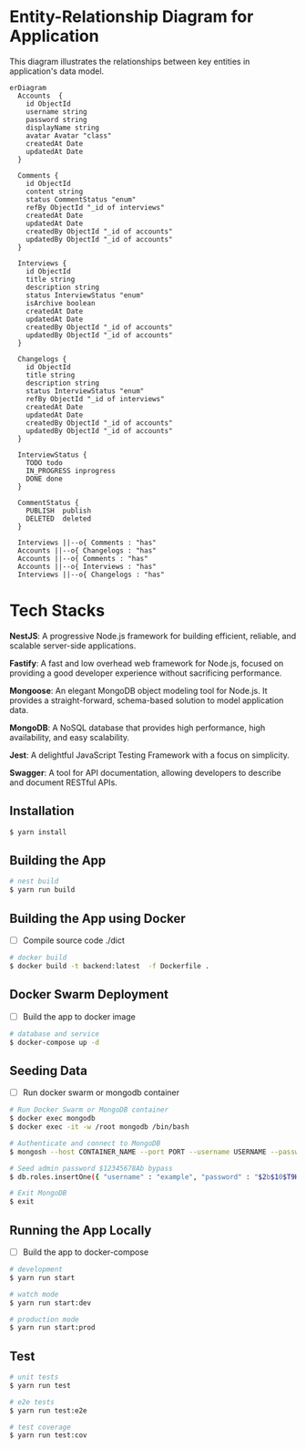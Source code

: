 # Entity-Relationship Diagram for Application

This diagram illustrates the relationships between key entities in application's data model.

```mermaid
erDiagram
  Accounts  {
    id ObjectId
    username string
    password string
    displayName string
    avatar Avatar "class"
    createdAt Date
    updatedAt Date
  }

  Comments {
    id ObjectId
    content string
    status CommentStatus "enum"
    refBy ObjectId "_id of interviews"
    createdAt Date
    updatedAt Date
    createdBy ObjectId "_id of accounts"
    updatedBy ObjectId "_id of accounts"
  }

  Interviews {
    id ObjectId
    title string
    description string
    status InterviewStatus "enum"
    isArchive boolean
    createdAt Date
    updatedAt Date
    createdBy ObjectId "_id of accounts"
    updatedBy ObjectId "_id of accounts"
  }

  Changelogs {
    id ObjectId
    title string
    description string
    status InterviewStatus "enum"
    refBy ObjectId "_id of interviews"
    createdAt Date
    updatedAt Date
    createdBy ObjectId "_id of accounts"
    updatedBy ObjectId "_id of accounts"
  }

  InterviewStatus {
    TODO todo
    IN_PROGRESS inprogress
    DONE done
  }

  CommentStatus {
    PUBLISH  publish
    DELETED  deleted
  }

  Interviews ||--o{ Comments : "has"
  Accounts ||--o{ Changelogs : "has"
  Accounts ||--o{ Comments : "has"
  Accounts ||--o{ Interviews : "has"
  Interviews ||--o{ Changelogs : "has"

```

# Tech Stacks

**NestJS**: A progressive Node.js framework for building efficient, reliable, and scalable server-side applications.

**Fastify**: A fast and low overhead web framework for Node.js, focused on providing a good developer experience without sacrificing performance.

**Mongoose**: An elegant MongoDB object modeling tool for Node.js. It provides a straight-forward, schema-based solution to model application data.

**MongoDB**: A NoSQL database that provides high performance, high availability, and easy scalability.

**Jest**: A delightful JavaScript Testing Framework with a focus on simplicity.

**Swagger**: A tool for API documentation, allowing developers to describe and document RESTful APIs.

## Installation

```bash
$ yarn install
```

## Building the App

```bash
# nest build
$ yarn run build

```

## Building the App using Docker

- [ ] Compile source code ./dict

```bash
# docker build
$ docker build -t backend:latest  -f Dockerfile .

```

## Docker Swarm Deployment

- [ ] Build the app to docker image

```bash
# database and service
$ docker-compose up -d

```

## Seeding Data

- [ ] Run docker swarm or mongodb container

```bash
# Run Docker Swarm or MongoDB container
$ docker exec mongodb
$ docker exec -it -w /root mongodb /bin/bash

# Authenticate and connect to MongoDB
$ mongosh --host CONTAINER_NAME --port PORT --username USERNAME --password PASSWORD --authenticationDatabase admin TARGET_DB

# Seed admin password $12345678Ab bypass
$ db.roles.insertOne({ "username" : "example", "password" : "$2b$10$T9HWCVpTNwTG09UM0RtpuOnLnvdBQXo/Sla4av1Bl6AUdj9SwhXfC", "displayName" : "example example", "createdAt" : "SEED", "updatedAt" : "SEED" })

# Exit MongoDB
$ exit
```

## Running the App Locally

- [ ] Build the app to docker-compose

```bash
# development
$ yarn run start

# watch mode
$ yarn run start:dev

# production mode
$ yarn run start:prod
```

## Test

```bash
# unit tests
$ yarn run test

# e2e tests
$ yarn run test:e2e

# test coverage
$ yarn run test:cov
```
